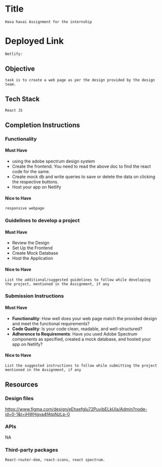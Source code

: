 # Title

    Hava havai Assignment for the internship

# Deployed Link
    Netlify:    

## Objective

    task is to create a web page as per the design provided by the design team.

## Tech Stack

    React JS

## Completion Instructions

### Functionality

#### Must Have
*   using the adobe spectrum design system
*   Create the frontend. You need to read the above doc to find the react code for the same.
*   Create mock db and write queries to save or delete the data on clicking the respective buttons. 
*   Host your app on Netlify

#### Nice to Have

    responsive webpage

### Guidelines to develop a project

#### Must Have

*    Review the Design
*    Set Up the Frontend
*    Create Mock Database
*    Host the Application

#### Nice to Have

    List the additional/suggested guidelines to follow while developing the project, mentioned in the Assignment, if any

### Submission Instructions

#### Must Have

- **Functionality**: How well does your web page match the provided design and meet the functional requirements?
- **Code Quality**: Is your code clean, readable, and well-structured?
- **Adherence to Requirements**: Have you used Adobe Spectrum components as specified, created a mock database, and hosted your app on Netlify?

#### Nice to Have

    List the suggested instructions to follow while submitting the project mentioned in the Assignment, if any

## Resources

### Design files

   https://www.figma.com/design/eEhxefgIu72PuvibELkUIa/Admin?node-id=0-1&t=iHWHgva4fAtpNzLp-0

### APIs

   NA

### Third-party packages

    React-router-dom, react-icons, react spectrum.
